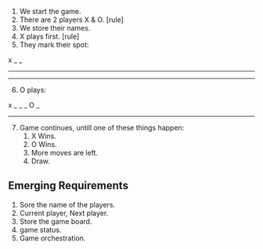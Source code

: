 1. We start the game.
2. There are 2 players X & O. [rule]
3. We store their names.
4. X plays first. [rule]
5. They mark their spot:

  x _ _
  _ _ _ 
  _ _ _

  6. O plays:

  x _ _
  _ O _ 
  _ _ _

  7. Game continues, untill one of these things happen:
     1. X Wins.
     2. O Wins.
     3. More moves are left.
     4. Draw.

  ## Emerging Requirements

  1. Sore the name of the players.
  2. Current player, Next player.
  3. Store the game board.
  4. game status.
  5. Game orchestration. 

    
